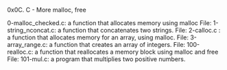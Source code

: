 0x0C. C - More malloc, free 

0-malloc_checked.c: a function that allocates memory using malloc
File: 1-string_nconcat.c: a function that concatenates two strings.
File: 2-calloc.c : a function that allocates memory for an array, using malloc.
File: 3-array_range.c: a function that creates an array of integers.
File: 100-realloc.c: a function that reallocates a memory block using malloc and free
File: 101-mul.c: a program that multiplies two positive numbers.
